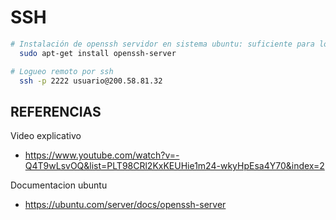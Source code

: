 SSH
===
```bash
# Instalación de openssh servidor en sistema ubuntu: suficiente para loguearse remotamente por ssh
  sudo apt-get install openssh-server

# Logueo remoto por ssh
  ssh -p 2222 usuario@200.58.81.32

```


REFERENCIAS
---
Video explicativo
- https://www.youtube.com/watch?v=-Q4T9wLsvOQ&list=PLT98CRl2KxKEUHie1m24-wkyHpEsa4Y70&index=2

Documentacion ubuntu
- https://ubuntu.com/server/docs/openssh-server
